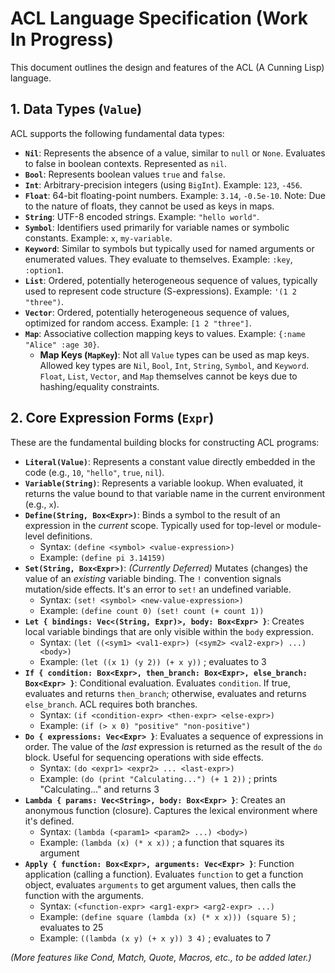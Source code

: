# ACL Language Specification (Work In Progress)

This document outlines the design and features of the ACL (A Cunning Lisp) language.

## 1. Data Types (`Value`)

ACL supports the following fundamental data types:

*   **`Nil`**: Represents the absence of a value, similar to `null` or `None`. Evaluates to false in boolean contexts. Represented as `nil`.
*   **`Bool`**: Represents boolean values `true` and `false`.
*   **`Int`**: Arbitrary-precision integers (using `BigInt`). Example: `123`, `-456`.
*   **`Float`**: 64-bit floating-point numbers. Example: `3.14`, `-0.5e-10`. Note: Due to the nature of floats, they cannot be used as keys in maps.
*   **`String`**: UTF-8 encoded strings. Example: `"hello world"`.
*   **`Symbol`**: Identifiers used primarily for variable names or symbolic constants. Example: `x`, `my-variable`.
*   **`Keyword`**: Similar to symbols but typically used for named arguments or enumerated values. They evaluate to themselves. Example: `:key`, `:option1`.
*   **`List`**: Ordered, potentially heterogeneous sequence of values, typically used to represent code structure (S-expressions). Example: `'(1 2 "three")`.
*   **`Vector`**: Ordered, potentially heterogeneous sequence of values, optimized for random access. Example: `[1 2 "three"]`.
*   **`Map`**: Associative collection mapping keys to values. Example: `{:name "Alice" :age 30}`.
    *   **Map Keys (`MapKey`)**: Not all `Value` types can be used as map keys. Allowed key types are `Nil`, `Bool`, `Int`, `String`, `Symbol`, and `Keyword`. `Float`, `List`, `Vector`, and `Map` themselves cannot be keys due to hashing/equality constraints.

## 2. Core Expression Forms (`Expr`)

These are the fundamental building blocks for constructing ACL programs:

*   **`Literal(Value)`**: Represents a constant value directly embedded in the code (e.g., `10`, `"hello"`, `true`, `nil`).
*   **`Variable(String)`**: Represents a variable lookup. When evaluated, it returns the value bound to that variable name in the current environment (e.g., `x`).
*   **`Define(String, Box<Expr>)`**: Binds a symbol to the result of an expression in the *current* scope. Typically used for top-level or module-level definitions.
    *   Syntax: `(define <symbol> <value-expression>)`
    *   Example: `(define pi 3.14159)`
*   **`Set(String, Box<Expr>)`**: *(Currently Deferred)* Mutates (changes) the value of an *existing* variable binding. The `!` convention signals mutation/side effects. It's an error to `set!` an undefined variable.
    *   Syntax: `(set! <symbol> <new-value-expression>)`
    *   Example: `(define count 0) (set! count (+ count 1))`
*   **`Let { bindings: Vec<(String, Expr)>, body: Box<Expr> }`**: Creates local variable bindings that are only visible within the `body` expression.
    *   Syntax: `(let ((<sym1> <val1-expr>) (<sym2> <val2-expr>) ...) <body>)`
    *   Example: `(let ((x 1) (y 2)) (+ x y))` ; evaluates to 3
*   **`If { condition: Box<Expr>, then_branch: Box<Expr>, else_branch: Box<Expr> }`**: Conditional evaluation. Evaluates `condition`. If true, evaluates and returns `then_branch`; otherwise, evaluates and returns `else_branch`. ACL requires both branches.
    *   Syntax: `(if <condition-expr> <then-expr> <else-expr>)`
    *   Example: `(if (> x 0) "positive" "non-positive")`
*   **`Do { expressions: Vec<Expr> }`**: Evaluates a sequence of expressions in order. The value of the *last* expression is returned as the result of the `do` block. Useful for sequencing operations with side effects.
    *   Syntax: `(do <expr1> <expr2> ... <last-expr>)`
    *   Example: `(do (print "Calculating...") (+ 1 2))` ; prints "Calculating..." and returns 3
*   **`Lambda { params: Vec<String>, body: Box<Expr> }`**: Creates an anonymous function (closure). Captures the lexical environment where it's defined.
    *   Syntax: `(lambda (<param1> <param2> ...) <body>)`
    *   Example: `(lambda (x) (* x x))` ; a function that squares its argument
*   **`Apply { function: Box<Expr>, arguments: Vec<Expr> }`**: Function application (calling a function). Evaluates `function` to get a function object, evaluates `arguments` to get argument values, then calls the function with the arguments.
    *   Syntax: `(<function-expr> <arg1-expr> <arg2-expr> ...)`
    *   Example: `(define square (lambda (x) (* x x))) (square 5)` ; evaluates to 25
    *   Example: `((lambda (x y) (+ x y)) 3 4)` ; evaluates to 7

*(More features like Cond, Match, Quote, Macros, etc., to be added later.)*
